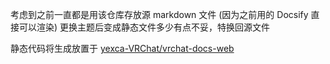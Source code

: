 
考虑到之前一直都是用该仓库存放源 markdown 文件 (因为之前用的 Docsify 直接可以渲染) 更换主题后变成静态文件多少有点不妥，特换回源文件

静态代码将生成放置于 [yexca-VRChat/vrchat-docs-web](https://github.com/yexca-VRChat/vrchat-docs-web)
